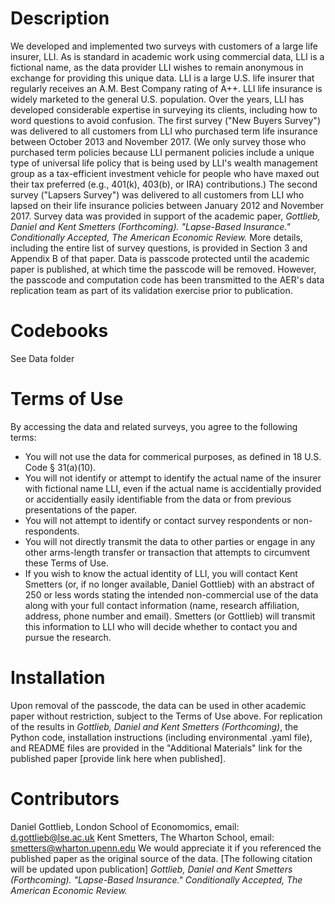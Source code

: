 # Description
We developed and implemented two surveys with customers of a large life insurer, LLI. As is standard in academic work using commercial data, LLI is a fictional name, as the data provider LLI wishes to remain anonymous in exchange for providing this unique data. LLI is a large U.S. life insurer that regularly receives an A.M. Best Company rating of A++. LLI life insurance is widely marketed to the general U.S. population. Over the years, LLI has developed considerable expertise in surveying its clients, including how to word questions to avoid confusion. The first survey ("New Buyers Survey") was delivered to all customers from LLI who purchased term life insurance between October 2013 and November 2017. (We only survey those who purchased term policies because LLI permanent policies include a unique type of universal life policy that is being used by LLI's wealth management group as a tax-efficient investment vehicle for people who have maxed out their tax preferred (e.g., 401(k), 403(b), or IRA) contributions.) The second survey ("Lapsers Survey") was delivered to all customers from LLI who lapsed on their life insurance policies between January 2012 and November 2017. Survey data was provided in support of the academic paper, _Gottlieb, Daniel and Kent Smetters (Forthcoming). "Lapse-Based Insurance." Conditionally Accepted, The American Economic Review._ More details, including the entire list of survey questions, is provided in Section 3 and Appendix B of that paper. Data is passcode protected until the academic paper is published, at which time the passcode will be removed. However, the passcode and computation code has been transmitted to the AER's data replication team as part of its validation exercise prior to publication.

# Codebooks
See Data folder

# Terms of Use
By accessing the data and related surveys, you agree to the following terms:
* You will not use the data for commerical purposes, as defined in 18 U.S. Code § 31(a)(10).
* You will not identify or attempt to identify the actual name of the insurer with fictional name LLI, even if the actual name is accidentially provided or accidentially easily identifiable from the data or from previous presentations of the paper.
* You will not attempt to identify or contact survey respondents or non-respondents.  
* You will not directly transmit the data to other parties or engage in any other arms-length transfer or transaction that attempts to circumvent these Terms of Use.
* If you wish to know the actual identity of LLI, you will contact Kent Smetters (or, if no longer available, Daniel Gottlieb) with an abstract of 250 or less words stating the intended non-commercial use of the data along with your full contact information (name, research affiliation, address, phone number and email). Smetters (or Gottlieb) will transmit this information to LLI who will decide whether to contact you and pursue the research.

# Installation
Upon removal of the passcode, the data can be used in other academic paper without restriction, subject to the Terms of Use above. For replication of the results in  _Gottlieb, Daniel and Kent Smetters (Forthcoming)_, the Python code, installation instructions (including environmental .yaml file), and README files are provided in the "Additional Materials" link for the published paper [provide link here when published].

# Contributors
Daniel Gottlieb, London School of Economomics, email: d.gottlieb@lse.ac.uk
Kent Smetters, The Wharton School, email: smetters@wharton.upenn.edu
We would appreciate it if you referenced the published paper as the original source of the data. [The following citation will be updated upon publication]
_Gottlieb, Daniel and Kent Smetters (Forthcoming). "Lapse-Based Insurance." Conditionally Accepted, The American Economic Review._
